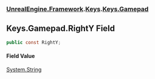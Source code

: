 ### [UnrealEngine.Framework](./UnrealEngine-Framework.md 'UnrealEngine.Framework').[Keys](./UnrealEngine-Framework-Keys.md 'UnrealEngine.Framework.Keys').[Keys.Gamepad](./UnrealEngine-Framework-Keys-Gamepad.md 'UnrealEngine.Framework.Keys.Gamepad')
## Keys.Gamepad.RightY Field
  
```csharp
public const RightY;
```
#### Field Value
[System.String](https://docs.microsoft.com/en-us/dotnet/api/System.String 'System.String')  

